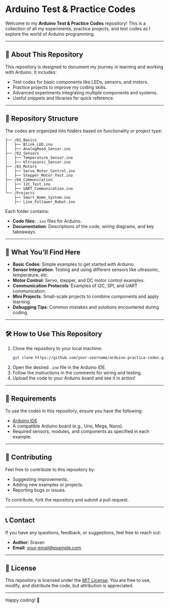 
# Arduino Test & Practice Codes

Welcome to my **Arduino Test & Practice Codes** repository! This is a collection of all my experiments, practice projects, and test codes as I explore the world of Arduino programming.

---

## 📜 **About This Repository**

This repository is designed to document my journey in learning and working with Arduino. It includes:
- Test codes for basic components like LEDs, sensors, and motors.
- Practice projects to improve my coding skills.
- Advanced experiments integrating multiple components and systems.
- Useful snippets and libraries for quick reference.

---

## 📂 **Repository Structure**

The codes are organized into folders based on functionality or project type:

```plaintext
├── /01_Basics
│   ├── Blink_LED.ino
│   ├── AnalogRead_Sensor.ino
├── /02_Sensors
│   ├── Temperature_Sensor.ino
│   ├── Ultrasonic_Sensor.ino
├── /03_Motors
│   ├── Servo_Motor_Control.ino
│   ├── Stepper_Motor_Test.ino
├── /04_Communication
│   ├── I2C_Test.ino
│   ├── UART_Communication.ino
└── /Projects
    ├── Smart_Home_System.ino
    ├── Line_Follower_Robot.ino
```

Each folder contains:
- **Code files**: `.ino` files for Arduino.
- **Documentation**: Descriptions of the code, wiring diagrams, and key takeaways.

---

## 🚀 **What You’ll Find Here**

- **Basic Codes**: Simple examples to get started with Arduino.
- **Sensor Integration**: Testing and using different sensors like ultrasonic, temperature, etc.
- **Motor Control**: Servo, stepper, and DC motor control examples.
- **Communication Protocols**: Examples of I2C, SPI, and UART communication.
- **Mini Projects**: Small-scale projects to combine components and apply learning.
- **Debugging Tips**: Common mistakes and solutions encountered during coding.

---

## 🛠️ **How to Use This Repository**

1. Clone the repository to your local machine:
   ```bash
   git clone https://github.com/your-username/arduino-practice-codes.git
   ```
2. Open the desired `.ino` file in the Arduino IDE.
3. Follow the instructions in the comments for wiring and testing.
4. Upload the code to your Arduino board and see it in action!

---

## 🧰 **Requirements**

To use the codes in this repository, ensure you have the following:
- [Arduino IDE](https://www.arduino.cc/en/software)
- A compatible Arduino board (e.g., Uno, Mega, Nano).
- Required sensors, modules, and components as specified in each example.

---

## 🤝 **Contributing**

Feel free to contribute to this repository by:
- Suggesting improvements.
- Adding new examples or projects.
- Reporting bugs or issues.

To contribute, fork the repository and submit a pull request.

---

## 📞 **Contact**

If you have any questions, feedback, or suggestions, feel free to reach out:
- **Author**: Sravan
- **Email**: your-email@example.com

---

## 📜 **License**

This repository is licensed under the [MIT License](LICENSE). You are free to use, modify, and distribute the code, but attribution is appreciated.

---

Happy coding! 🎉
